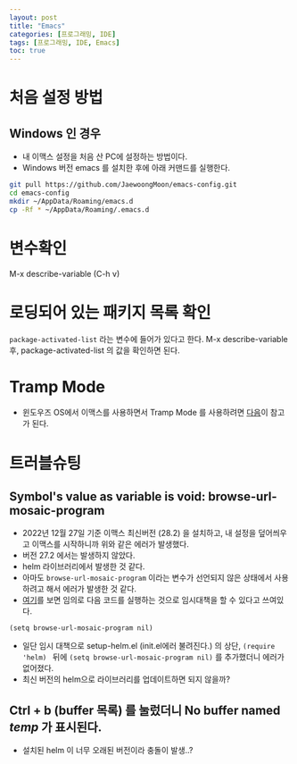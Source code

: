 ```yaml
---
layout: post
title: "Emacs"
categories: [프로그래밍, IDE]
tags: [프로그래밍, IDE, Emacs]
toc: true
---
```



# 처음 설정 방법
## Windows 인 경우
- 내 이맥스 설정을 처음 산 PC에 설정하는 방법이다. 
- Windows 버전 emacs 를 설치한 후에 아래 커맨드를 실행한다. 

```sh
git pull https://github.com/JaewoongMoon/emacs-config.git
cd emacs-config
mkdir ~/AppData/Roaming/emacs.d
cp -Rf * ~/AppData/Roaming/.emacs.d
```

# 변수확인
M-x describe-variable (C-h v)

# 로딩되어 있는 패키지 목록 확인
`package-activated-list` 라는 변수에 들어가 있다고 한다. 
M-x describe-variable 후, package-activated-list 의 값을 확인하면 된다. 

# Tramp Mode
- 윈도우즈 OS에서 이맥스를 사용하면서 Tramp Mode 를 사용하려면 [다음](https://www.emacswiki.org/emacs/Tramp_on_Windows)이 참고가 된다. 



# 트러블슈팅
## Symbol's value as variable is void: browse-url-mosaic-program
- 2022년 12월 27일 기준 이맥스 최신버전 (28.2) 을 설치하고, 내 설정을 덮어씌우고 이맥스를 시작하니까 위와 같은 에러가 발생했다. 
- 버전 27.2 에서는 발생하지 않았다. 
- helm 라이브러리에서 발생한 것 같다. 
- 아마도 `browse-url-mosaic-program` 이라는 변수가 선언되지 않은 상태에서 사용하려고 해서 에러가 발생한 것 같다. 
- [여기](https://fanblogs.jp/goodfornothing/archive/1926/0)를 보면 임의로 다음 코드를 실행하는 것으로 임시대책을 할 수 있다고 쓰여있다. 

```
(setq browse-url-mosaic-program nil)
```
- 일단 임시 대책으로 setup-helm.el (init.el에러 불려진다.) 의 상단, `(require 'helm) ` 뒤에 `(setq browse-url-mosaic-program nil)` 를 추가했더니 에러가 없어졌다. 
- 최신 버전의 helm으로 라이브러리를 업데이트하면 되지 않을까?

## Ctrl + b (buffer 목록) 를 눌렀더니 No buffer named *temp* 가 표시된다. 
- 설치된 helm 이 너무 오래된 버전이라 충돌이 발생..?


